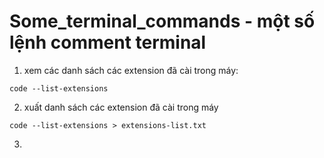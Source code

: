 # Some_terminal_commands - một số lệnh comment terminal
1. xem các danh sách các extension đã cài trong máy:
```
code --list-extensions
```
2. xuất danh sách các extension đã cài trong máy
```
code --list-extensions > extensions-list.txt
```
3. 
